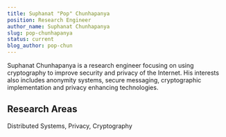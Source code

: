 ```yaml
---
title: Suphanat "Pop" Chunhapanya
position: Research Engineer
author_name: Suphanat Chunhapanya
slug: pop-chunhapanya
status: current
blog_author: pop-chun
---
```

Suphanat Chunhapanya is a research engineer focusing on using cryptography to improve security and privacy of the Internet.
His interests also includes anonymity systems, secure messaging, cryptographic implementation and privacy enhancing technologies.

## Research Areas 
Distributed Systems, Privacy, Cryptography
